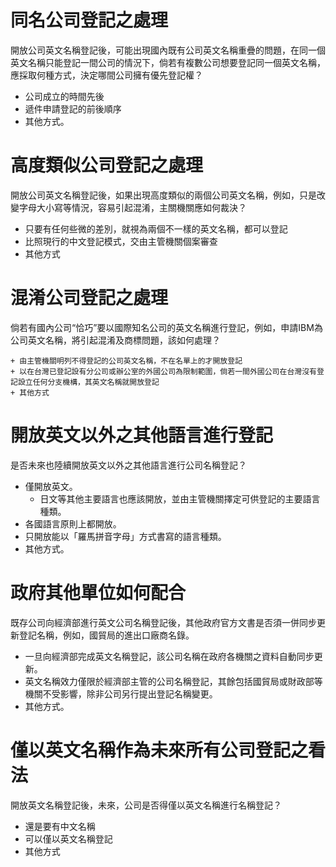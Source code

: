 # 同名公司登記之處理

開放公司英文名稱登記後，可能出現國內既有公司英文名稱重疊的問題，在同一個英文名稱只能登記一間公司的情況下，倘若有複數公司想要登記同一個英文名稱，應採取何種方式，決定哪間公司擁有優先登記權？
   
   + 公司成立的時間先後
   + 遞件申請登記的前後順序
   + 其他方式。

# 高度類似公司登記之處理

開放公司英文名稱登記後，如果出現高度類似的兩個公司英文名稱，例如，只是改變字母大小寫等情況，容易引起混淆，主關機關應如何裁決？
   
   + 只要有任何些微的差別，就視為兩個不一樣的英文名稱，都可以登記
   + 比照現行的中文登記模式，交由主管機關個案審查
   + 其他方式
   
# 混淆公司登記之處理

倘若有國內公司“恰巧”要以國際知名公司的英文名稱進行登記，例如，申請IBM為公司英文名稱，將引起混淆及商標問題，該如何處理？

 	+ 由主管機關明列不得登記的公司英文名稱，不在名單上的才開放登記
 	+ 以在台灣已登記設有分公司或辦公室的外國公司為限制範圍，倘若一間外國公司在台灣沒有登記設立任何分支機構，其英文名稱就開放登記
 	+ 其他方式
 
# 開放英文以外之其他語言進行登記
  
是否未來也陸續開放英文以外之其他語言進行公司名稱登記？
  
  + 僅開放英文。
 	+ 日文等其他主要語言也應該開放，並由主管機關擇定可供登記的主要語言種類。
  + 各國語言原則上都開放。
  + 只開放能以「羅馬拼音字母」方式書寫的語言種類。
  + 其他方式。

# 政府其他單位如何配合

既存公司向經濟部進行英文公司名稱登記後，其他政府官方文書是否須一併同步更新登記名稱，例如，國貿局的進出口廠商名錄。
  
  + 一旦向經濟部完成英文名稱登記，該公司名稱在政府各機關之資料自動同步更新。
  + 英文名稱效力僅限於經濟部主管的公司名稱登記，其餘包括國貿局或財政部等機關不受影響，除非公司另行提出登記名稱變更。
  + 其他方式。

# 僅以英文名稱作為未來所有公司登記之看法

開放英文名稱登記後，未來，公司是否得僅以英文名稱進行名稱登記？
  
  + 還是要有中文名稱
  + 可以僅以英文名稱登記
  + 其他方式
